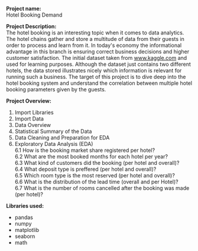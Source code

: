 **Project name:**  
Hotel Booking Demand

**Project Description:**  
The hotel booking is an interesting topic when it comes to data analytics. The hotel chains gather and store a multitude of data 
from their guests in order to process and learn from it. In today's economy the informational advantage in this branch is 
ensuring correct business decisions and higher customer satisfaction. The initial dataset taken from www.kaggle.com and used for 
learning purposes. Although the dataset just contains two different hotels, the data stored illustrates nicely which information 
is relevant for running such a business. The target of this project is to dive deep into the hotel booking system and understand
the correlation between multiple hotel booking parameters given by the guests.


**Project Overview:** 
1. Import Libraries
2. Import Data
3. Data Overview
4. Statistical Summary of the Data
5. Data Cleaning and Preparation for EDA
6. Exploratory Data Analysis (EDA)  
6.1 How is the booking market share registered per hotel?  
6.2 What are the most booked months for each hotel per year?  
6.3 What kind of customers did the booking (per hotel and overall)?  
6.4 What deposit type is preffered (per hotel and overall)?  
6.5 Which room type is the most reserved (per hotel and overall)?  
6.6 What is the distribution of the lead time (overall and per Hotel)?  
6.7 What is the number of rooms cancelled after the booking was made (per hotel)?  


**Libraries used:**
* pandas
* numpy
* matplotlib
* seaborn
* math

